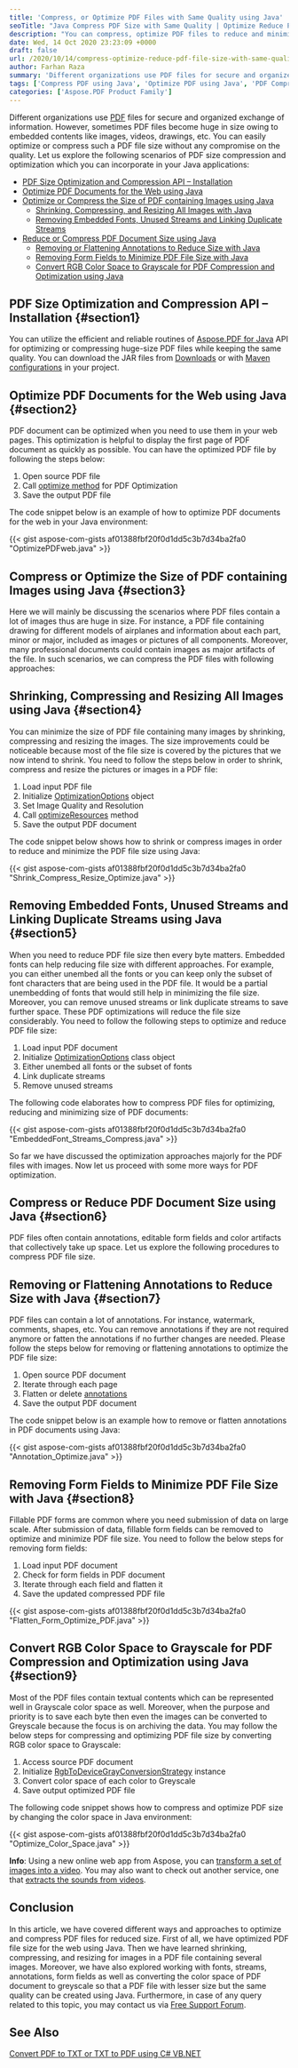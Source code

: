 ```yaml
---
title: 'Compress, or Optimize PDF Files with Same Quality using Java'
seoTitle: "Java Compress PDF Size with Same Quality | Optimize Reduce PDF Size"
description: "You can compress, optimize PDF files to reduce and minimize file size with same quality in Java environment. Shrink or lessen size efficiently quickly."
date: Wed, 14 Oct 2020 23:23:09 +0000
draft: false
url: /2020/10/14/compress-optimize-reduce-pdf-file-size-with-same-quality-java/
author: Farhan Raza
summary: 'Different organizations use PDF files for secure and organized exchange of information. However, sometimes PDF files become huge in size owing to embedded contents like images, videos, drawings etc. You can easily optimize or compress such PDF file’s size without any compromise on the quality.'
tags: ['Compress PDF using Java', 'Optimize PDF using Java', 'PDF Compression', 'PDF optimization', 'Reduce PDF file Size', 'Shrink PDF file size', 'compress PDF files', 'optimize PDF files']
categories: ['Aspose.PDF Product Family']
---
```


Different organizations use [PDF][1] files for secure and organized exchange of information. However, sometimes PDF files become huge in size owing to embedded contents like images, videos, drawings, etc. You can easily optimize or compress such a PDF file size without any compromise on the quality. Let us explore the following scenarios of PDF size compression and optimization which you can incorporate in your Java applications:

*   [PDF Size Optimization and Compression API – Installation][2]
*   [Optimize PDF Documents for the Web using Java][3]
*   [Optimize or Compress the Size of PDF containing Images using Java][4]
    *   [Shrinking, Compressing, and Resizing All Images with Java][5]
    *   [Removing Embedded Fonts, Unused Streams and Linking Duplicate Streams][6]
*   [Reduce or Compress PDF Document Size using Java][7]
    *   [Removing or Flattening Annotations to Reduce Size with Java][8]
    *   [Removing Form Fields to Minimize PDF File Size with Java][9]
    *   [Convert RGB Color Space to Grayscale for PDF Compression and Optimization using Java][10]

## PDF Size Optimization and Compression API – Installation {#section1}

You can utilize the efficient and reliable routines of [Aspose.PDF for Java][11] API for optimizing or compressing huge-size PDF files while keeping the same quality. You can download the JAR files from [Downloads][12] or with [Maven configurations][13] in your project.

## Optimize PDF Documents for the Web using Java {#section2}

PDF document can be optimized when you need to use them in your web pages. This optimization is helpful to display the first page of PDF document as quickly as possible. You can have the optimized PDF file by following the steps below:

1.  Open source PDF file
2.  Call [optimize method][14] for PDF Optimization
3.  Save the output PDF file

The code snippet below is an example of how to optimize PDF documents for the web in your Java environment:

{{< gist aspose-com-gists af01388fbf20f0d1dd5c3b7d34ba2fa0 "OptimizePDFweb.java" >}}

## Compress or Optimize the Size of PDF containing Images using Java {#section3}

Here we will mainly be discussing the scenarios where PDF files contain a lot of images thus are huge in size. For instance, a PDF file containing drawing for different models of airplanes and information about each part, minor or major, included as images or pictures of all components. Moreover, many professional documents could contain images as major artifacts of the file. In such scenarios, we can compress the PDF files with following approaches:

## Shrinking, Compressing and Resizing All Images using Java {#section4}

You can minimize the size of PDF file containing many images by shrinking, compressing and resizing the images. The size improvements could be noticeable because most of the file size is covered by the pictures that we now intend to shrink. You need to follow the steps below in order to shrink, compress and resize the pictures or images in a PDF file:

1.  Load input PDF file
2.  Initialize [OptimizationOptions][15] object
3.  Set Image Quality and Resolution
4.  Call [optimizeResources][16] method
5.  Save the output PDF document

The code snippet below shows how to shrink or compress images in order to reduce and minimize the PDF file size using Java:

{{< gist aspose-com-gists af01388fbf20f0d1dd5c3b7d34ba2fa0 "Shrink_Compress_Resize_Optimize.java" >}}

## Removing Embedded Fonts, Unused Streams and Linking Duplicate Streams using Java {#section5}

When you need to reduce PDF file size then every byte matters. Embedded fonts can help reducing file size with different approaches. For example, you can either unembed all the fonts or you can keep only the subset of font characters that are being used in the PDF file. It would be a partial unembedding of fonts that would still help in minimizing the file size. Moreover, you can remove unused streams or link duplicate streams to save further space. These PDF optimizations will reduce the file size considerably. You need to follow the following steps to optimize and reduce PDF file size:

1.  Load input PDF document
2.  Initialize [OptimizationOptions][17] class object
3.  Either unembed all fonts or the subset of fonts
4.  Link duplicate streams
5.  Remove unused streams

The following code elaborates how to compress PDF files for optimizing, reducing and minimizing size of PDF documents:

{{< gist aspose-com-gists af01388fbf20f0d1dd5c3b7d34ba2fa0 "EmbeddedFont_Streams_Compress.java" >}}

So far we have discussed the optimization approaches majorly for the PDF files with images. Now let us proceed with some more ways for PDF optimization.

## Compress or Reduce PDF Document Size using Java {#section6}

PDF files often contain annotations, editable form fields and color artifacts that collectively take up space. Let us explore the following procedures to compress PDF file size.

## Removing or Flattening Annotations to Reduce Size with Java {#section7}

PDF files can contain a lot of annotations. For instance, watermark, comments, shapes, etc. You can remove annotations if they are not required anymore or fatten the annotations if no further changes are needed. Please follow the steps below for removing or flattening annotations to optimize the PDF file size:

1.  Open source PDF document
2.  Iterate through each page
3.  Flatten or delete [annotations][18]
4.  Save the output PDF document

The code snippet below is an example how to remove or flatten annotations in PDF documents using Java:

{{< gist aspose-com-gists af01388fbf20f0d1dd5c3b7d34ba2fa0 "Annotation_Optimize.java" >}}

## Removing Form Fields to Minimize PDF File Size with Java {#section8}

Fillable PDF forms are common where you need submission of data on large scale. After submission of data, fillable form fields can be removed to optimize and minimize PDF file size. You need to follow the below steps for removing form fields:

1.  Load input PDF document
2.  Check for form fields in PDF document
3.  Iterate through each field and flatten it
4.  Save the updated compressed PDF file

{{< gist aspose-com-gists af01388fbf20f0d1dd5c3b7d34ba2fa0 "Flatten_Form_Optimize_PDF.java" >}}

## Convert RGB Color Space to Grayscale for PDF Compression and Optimization using Java {#section9}

Most of the PDF files contain textual contents which can be represented well in Grayscale color space as well. Moreover, when the purpose and priority is to save each byte then even the images can be converted to Greyscale because the focus is on archiving the data. You may follow the below steps for compressing and optimizing PDF file size by converting RGB color space to Grayscale:

1.  Access source PDF document
2.  Initialize [RgbToDeviceGrayConversionStrategy][19] instance
3.  Convert color space of each color to Greyscale
4.  Save output optimized PDF file

The following code snippet shows how to compress and optimize PDF size by changing the color space in Java environment:

{{< gist aspose-com-gists af01388fbf20f0d1dd5c3b7d34ba2fa0 "Optimize_Color_Space.java" >}}

**Info**: Using a new online web app from Aspose, you can [transform a set of images into a video][20]. You may also want to check out another service, one that [extracts the sounds from videos][21].

## Conclusion

In this article, we have covered different ways and approaches to optimize and compress PDF files for reduced size. First of all, we have optimized PDF file size for the web using Java. Then we have learned shrinking, compressing, and resizing for images in a PDF file containing several images. Moreover, we have also explored working with fonts, streams, annotations, form fields as well as converting the color space of PDF document to greyscale so that a PDF file with lesser size but the same quality can be created using Java. Furthermore, in case of any query related to this topic, you may contact us via [Free Support Forum][22].

## See Also

[Convert PDF to TXT or TXT to PDF using C# VB.NET][23]




[1]: https://docs.fileformat.com/pdf/
[2]: #section1
[3]: #section2
[4]: #section3
[5]: #section4
[6]: #section5
[7]: #section6
[8]: #section7
[9]: #section8
[10]: #section9
[11]: https://products.aspose.com/pdf/java
[12]: https://downloads.aspose.com/pdf/java
[13]: https://repository.aspose.com/webapp/#/artifacts/browse/tree/General/repo/com/aspose/aspose-pdf/20.9/aspose-pdf-20.9.pom
[14]: https://apireference.aspose.com/java/pdf/com.aspose.pdf/Document#optimize--
[15]: https://apireference.aspose.com/pdf/java/com.aspose.pdf.optimization/class-use/OptimizationOptions
[16]: https://apireference.aspose.com/pdf/java/com.aspose.pdf/IDocument#optimizeResources-com.aspose.pdf.optimization.OptimizationOptions-
[17]: https://apireference.aspose.com/pdf/java/com.aspose.pdf.optimization/OptimizationOptions
[18]: https://apireference.aspose.com/pdf/java/com.aspose.pdf/Annotation
[19]: https://apireference.aspose.com/pdf/java/com.aspose.pdf/RgbToDeviceGrayConversionStrategy
[20]: https://products.aspose.app/slides/video/images-to-video
[21]: https://products.aspose.app/slides/video/mp4-to-mp3
[22]: https://forum.aspose.com/c/pdf
[23]: https://blog.aspose.com/2020/09/28/convert-pdf-text-csharp-vb.net/





